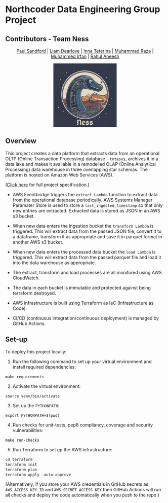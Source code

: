 # Northcoder Data Engineering Group Project

## Contributors - Team Ness

<p align="center">
 <a href="https://github.com/Sandpaul">Paul Sandford</a> | <a href="https://github.com/ldearlove">Liam Dearlove</a> | <a href="https://github.com/innateterina">Inna Teterina</a> | <a href="https://github.com/muhammad7877">Muhammad Raza</a> | <a href="https://github.com/Irfan6672">Muhammed Irfan</a> | <a href="https://github.com/KiraHeichou">Rahul Aneesh</a>
 </p>
 <p align="center"><img style="margin: auto;" src="team-logo.png" alt="Team Ness logo" width="200">
 </p>

 ## Overview

 This project creates a data platform that extracts data from an operational OLTP (Online Transaction Processing) database - `totesys`, archives it in a data lake and makes it available in a remodelled OLAP (Online Analytical Processing) data warehouse in three overlapping star schemas. The platform is hosted on Amazon Web Services (AWS). 

 ([Click here](https://github.com/northcoders/de-project-specification) for full project specification.)

 - AWS Eventbridge triggers the `extract Lambda` function to extract data from the operational database periodically. AWS Systems Manager Paramater Store is used to store a `last_ingested_timestamp` so that only new entries are extracted. Extracted data is stored as JSON in an AWS s3 bucket.

 - When new data enters the ingestion bucket the `transform Lambda` is triggered. This will extract data from the passed JSON file, convert it to a dataframe, transform it as appropriate and save it in parquet format in another AWS s3 bucket.

 - When new data enters the processed data bucket the `load Lambda` is triggered. This will extract data from the passed parquet file and load it into the data warehouse as appropriate.

 - The extract, transform and load processes are all monitored using AWS CloudWatch.
 
 - The data in each bucket is immutable and protected against being terraform destroyed.

 - AWS infrastructure is built using Terraform as IaC (Infrastructure as Code).

 - CI/CD (continuous integration/continuous deployment) is managed by GitHub Actions.

## Set-up

To deploy this project locally:

1. Run the following command to set up your virtual environment and install required dependencies:

```
make requirements
```

2. Activate the virtual environment:

```
source venv/bin/activate
```

3. Set up the `PYTHONPATH`:

```
export PYTHONPATH=$(pwd)
```

4. Run checks for unit-tests, pep8 compliancy, coverage and security vulnerabilities:

```
make run-checks
```

5. Run Terraform to set up the AWS infrastructure:

```
cd terraform
terraform init
terraform plan
terraform apply -auto-approve
```

(Alternatively, if you store your AWS credentials in GitHub secrets as `AWS_ACCESS_KEY_ID` and `AWS_SECRET_ACCESS_KEY` then GitHub Actions will run all checks and deploy the code automatically when you push to the repo.)